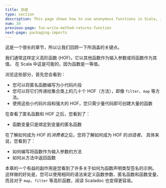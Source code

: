 ```yaml
---
title: 总结
type: section
description: This page shows how to use anonymous functions in Scala, including examples with the List class 'map' and 'filter' functions.
num: 34
previous-page: fun-write-method-returns-function
next-page: packaging-imports
---
```



这是一个很长的章节，所以让我们回顾一下所涵盖的关键点。

我们通常这样定义高阶函数 (HOF)，它以其他函数作为输入参数或将函数作为其值。
在 Scala 中这是可能的，因为函数是一等值。

浏览这些部分，首先您会看到：

- 您可以将匿名函数编写为小代码片段
- 您可以将它们传递给集合类上的几十个 HOF（方法），即像 `filter`、`map` 等方法。
- 使用这些小代码片段和强大的 HOF，您只需少量代码即可创建大量的函数

在查看了匿名函数和 HOF 之后，您看到了：

- 函数变量只是绑定到变量的匿名函数

在了解如何成为 HOF 的*消费者*之后，您将了解如何成为 HOF 的*创造者*。
具体来说，您看到了：

- 如何编写将函数作为输入参数的方法
- 如何从方法中返回函数

本章的一个有益的副作用是您看到了许多关于如何为函数声明类型签名的示例。
这样做的好处是，您可以使用相同的语法来定义函数参数、匿名函数和函数变量，而且对于 `map`、`filter` 等高阶函数，阅读 Scaladoc 也变得更容易。

